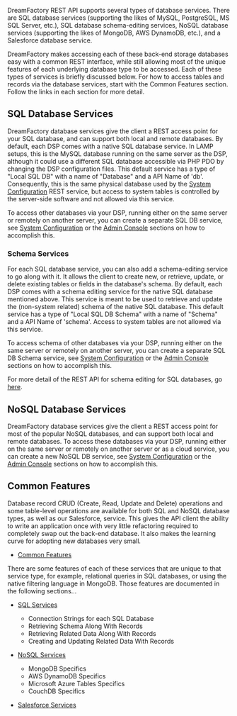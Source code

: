 DreamFactory REST API supports several types of database services. There are SQL database services (supporting the likes of MySQL, PostgreSQL, MS SQL Server, etc.), SQL database schema-editing services, NoSQL database services (supporting the likes of MongoDB, AWS DynamoDB, etc.), and a Salesforce database service.

DreamFactory makes accessing each of these back-end storage databases easy with a common REST interface, while still allowing most of the unique features of each underlying database type to be accessed. Each of these types of services is briefly discussed below. For how to access tables and records via the database services, start with the Common Features section. Follow the links in each section for more detail.

## SQL Database Services

DreamFactory database services give the client a REST access point for your SQL database, and can support both local and remote databases. By default, each DSP comes with a native SQL database service. In LAMP setups, this is the MySQL database running on the same server as the DSP, although it could use a different SQL database accessible via PHP PDO by changing the DSP configuration files. This default service has a type of "Local SQL DB" with a name of "Database" and a API Name of 'db'. Consequently, this is the same physical database used by the [System Configuration](System-Configuration) REST service, but access to system tables is controlled by the server-side software and not allowed via this service.

To access other databases via your DSP, running either on the same server or remotely on another server, you can create a separate SQL DB service, see [System Configuration](System-Configuration) or the [Admin Console](Services) sections on how to accomplish this.

### Schema Services

For each SQL database service, you can also add a schema-editing service to go along with it. It allows the client to create new, or retrieve, update, or delete existing tables or fields in the database's schema. By default, each DSP comes with a schema editing service for the native SQL database mentioned above. This service is meant to be used to retrieve and update the (non-system related) schema of the native SQL database. This default service has a type of "Local SQL DB Schema" with a name of "Schema" and a API Name of 'schema'. Access to system tables are not allowed via this service.

To access schema of other databases via your DSP, running either on the same server or remotely on another server, you can create a separate SQL DB Schema service, see [System Configuration](System-Configuration) or the [Admin Console](Services) sections on how to accomplish this.

For more detail of the REST API for schema editing for SQL databases, go [here](SQL-Schema-Services).

## NoSQL Database Services

DreamFactory database services give the client a REST access point for most of the popular NoSQL databases, and can support both local and remote databases. To access these databases via your DSP, running either on the same server or remotely on another server or as a cloud service, you can create a new NoSQL DB service, see [System Configuration](System-Configuration) or the [Admin Console](Services) sections on how to accomplish this.

## Common Features

Database record CRUD (Create, Read, Update and Delete) operations and some table-level operations are available for both SQL and NoSQL database types, as well as our Salesforce, service. This gives the API client the ability to write an application once with very little refactoring required to completely swap out the back-end database. It also makes the learning curve for adopting new databases very small. 

* [Common Features](Database-Common-Features)

There are some features of each of these services that are unique to that service type, for example, relational queries in SQL databases, or using the native filtering language in MongoDB. Those features are documented in the following sections...

* [SQL Services](SQL-Database-Services)
  * Connection Strings for each SQL Database
  * Retrieving Schema Along With Records
  * Retrieving Related Data Along With Records
  * Creating and Updating Related Data With Records


* [NoSQL Services](NoSQL-Database-Services)
  * MongoDB Specifics
  * AWS DynamoDB Specifics
  * Microsoft Azure Tables Specifics
  * CouchDB Specifics


* [Salesforce Services](Salesforce-Services)
